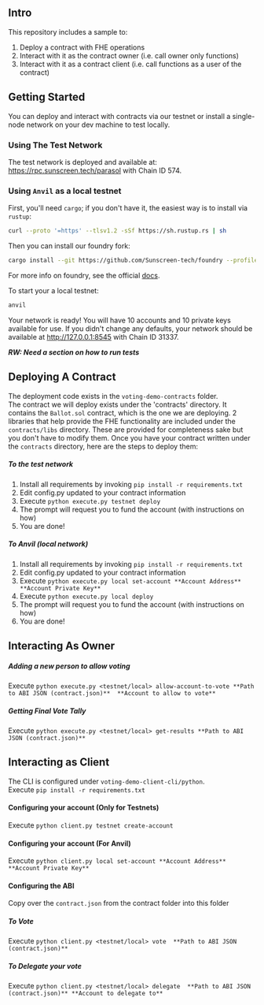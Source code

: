 ## Intro

This repository includes a sample to:
1. Deploy a contract with FHE operations
2. Interact with it as the contract owner (i.e. call owner only functions)
3. Interact with it as a contract client (i.e. call functions as a user of the contract)

## Getting Started
You can deploy and interact with contracts via our testnet or install a single-node network on your dev machine to test locally.
### Using The Test Network
The test network is deployed and available at: https://rpc.sunscreen.tech/parasol with Chain ID 574.
### Using `Anvil` as a local testnet
First, you'll need `cargo`; if you don't have it, the easiest way is to install via `rustup`:

```sh
curl --proto '=https' --tlsv1.2 -sSf https://sh.rustup.rs | sh
```

Then you can install our foundry fork:

```sh
cargo install --git https://github.com/Sunscreen-tech/foundry --profile local forge cast anvil
```

For more info on foundry, see the official
[docs](https://book.getfoundry.sh/).

To start your a local testnet:

```sh
anvil
```

Your network is ready! You will have 10 accounts and 10 private keys available for use. If you didn't change any defaults, your network should be available at http://127.0.0.1:8545 with Chain ID 31337.

***RW: Need a section on how to run tests***

## Deploying A Contract
The deployment code exists in the `voting-demo-contracts` folder. <br/>
The contract we will deploy exists under the 'contracts' directory. It contains the `Ballot.sol` contract, which is the one we are deploying. 2 libraries that help provide the FHE functionality are included under the `contracts/libs` directory. These are provided for completeness sake but you don't have to modify them.
Once you have your contract written under the `contracts` directory, here are the steps to deploy them:
##### To the test network
1. Install all requirements by invoking `pip install -r requirements.txt`
2. Edit config.py updated to your contract information
3. Execute `python execute.py testnet deploy`
4. The prompt will request you to fund the account (with instructions on how)
5. You are done!
##### To Anvil (local network)
1. Install all requirements by invoking `pip install -r requirements.txt`
2. Edit config.py updated to your contract information
3. Execute `python execute.py local set-account **Account Address** **Account Private Key**`
4. Execute `python execute.py local deploy`
5. The prompt will request you to fund the account (with instructions on how)
6. You are done!


## Interacting As Owner
##### Adding a new person to allow voting
Execute `python execute.py <testnet/local> allow-account-to-vote **Path to ABI JSON (contract.json)**  **Account to allow to vote**`
##### Getting Final Vote Tally
Execute `python execute.py <testnet/local> get-results **Path to ABI JSON (contract.json)**`


## Interacting as Client
The CLI is configured under `voting-demo-client-cli/python`. <br/>
Execute `pip install -r requirements.txt`
#### Configuring your account (Only for Testnets)
Execute `python client.py testnet create-account`
#### Configuring your account (For Anvil)
Execute `python client.py local set-account **Account Address** **Account Private Key**`


#### Configuring the ABI
Copy over the `contract.json` from the contract folder into this folder

##### To Vote
Execute `python client.py <testnet/local> vote  **Path to ABI JSON (contract.json)**`

##### To Delegate your vote
Execute `python client.py <testnet/local> delegate  **Path to ABI JSON (contract.json)** **Account to delegate to**`
